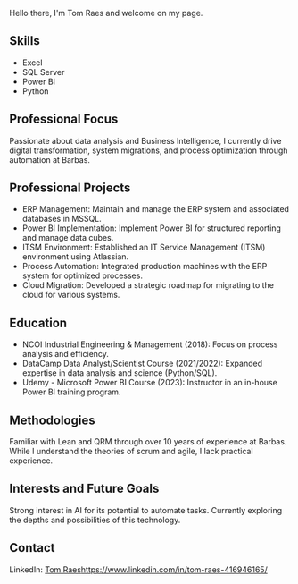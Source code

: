 Hello there, I'm Tom Raes and welcome on my page.

## Skills
- Excel
- SQL Server
- Power BI
- Python

## Professional Focus
Passionate about data analysis and Business Intelligence, I currently drive digital transformation, system migrations, and process optimization through automation at Barbas.

## Professional Projects
- ERP Management: Maintain and manage the ERP system and associated databases in MSSQL.
- Power BI Implementation: Implement Power BI for structured reporting and manage data cubes.
- ITSM Environment: Established an IT Service Management (ITSM) environment using Atlassian.
- Process Automation: Integrated production machines with the ERP system for optimized processes.
- Cloud Migration: Developed a strategic roadmap for migrating to the cloud for various systems.

## Education
- NCOI Industrial Engineering & Management (2018): Focus on process analysis and efficiency.
- DataCamp Data Analyst/Scientist Course (2021/2022): Expanded expertise in data analysis and science (Python/SQL).
- Udemy - Microsoft Power BI Course (2023): Instructor in an in-house Power BI training program.

## Methodologies
Familiar with Lean and QRM through over 10 years of experience at Barbas. While I understand the theories of scrum and agile, I lack practical experience.

## Interests and Future Goals
Strong interest in AI for its potential to automate tasks. Currently exploring the depths and possibilities of this technology.

## Contact
LinkedIn: [Tom Raes](https://www.linkedin.com/in/tom-raes-416946165/)https://www.linkedin.com/in/tom-raes-416946165/

